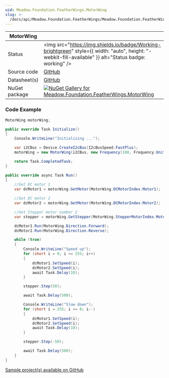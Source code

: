 ```yaml
---
uid: Meadow.Foundation.FeatherWings.MotorWing
slug: >-
  /docs/api/Meadow.Foundation.FeatherWings/Meadow.Foundation.FeatherWings.MotorWing
---
```


| MotorWing | |
|--------|--------|
| Status | <img src="https://img.shields.io/badge/Working-brightgreen" style={{ width: "auto", height: "-webkit-fill-available" }} alt="Status badge: working" /> |
| Source code | [GitHub](https://github.com/WildernessLabs/Meadow.Foundation.FeatherWings/tree/main/Source/MotorWing) |
| Datasheet(s) | [GitHub](https://github.com/WildernessLabs/Meadow.Foundation.FeatherWings/tree/main/Source/MotorWing/Datasheet) |
| NuGet package | <a href="https://www.nuget.org/packages/Meadow.Foundation.FeatherWings.MotorWing/" target="_blank"><img src="https://img.shields.io/nuget/v/Meadow.Foundation.FeatherWings.MotorWing.svg?label=Meadow.Foundation.FeatherWings.MotorWing" alt="NuGet Gallery for Meadow.Foundation.FeatherWings.MotorWing" /></a> |

### Code Example

```csharp
MotorWing motorWing;

public override Task Initialize()
{
    Console.WriteLine("Initializing ...");

    var i2CBus = Device.CreateI2cBus(I2cBusSpeed.FastPlus);
    motorWing = new MotorWing(i2CBus, new Frequency(100, Frequency.UnitType.Hertz), 0x61);

    return Task.CompletedTask;
}

public override async Task Run()
{
    //Get DC motor 1
    var dcMotor1 = motorWing.GetMotor(MotorWing.DCMotorIndex.Motor1);

    //Get DC motor 2
    var dcMotor2 = motorWing.GetMotor(MotorWing.DCMotorIndex.Motor2);

    //Get Stepper motor number 2
    var stepper = motorWing.GetStepper(MotorWing.StepperMotorIndex.Motor2, 200);

    dcMotor1.Run(MotorWing.Direction.Forward);
    dcMotor2.Run(MotorWing.Direction.Reverse);

    while (true)
    {
        Console.WriteLine("Speed up");
        for (short i = 0; i <= 255; i++)
        {
            dcMotor1.SetSpeed(i);
            dcMotor2.SetSpeed(i);
            await Task.Delay(10);
        }

        stepper.Step(50);

        await Task.Delay(500);

        Console.WriteLine("Slow down");
        for (short i = 255; i >= 0; i--)
        {
            dcMotor1.SetSpeed(i);
            dcMotor2.SetSpeed(i);
            await Task.Delay(10);
        }

        stepper.Step(-50);

        await Task.Delay(500);
    }
}

```

[Sample project(s) available on GitHub](https://github.com/WildernessLabs/Meadow.Foundation.FeatherWings/tree/main/Source/MotorWing/Sample/MotorWing_Sample)

